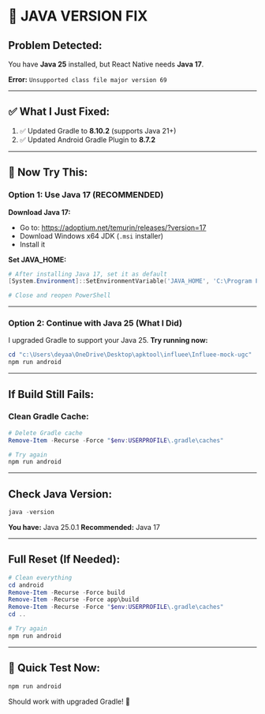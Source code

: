 # 🔧 JAVA VERSION FIX

## Problem Detected:
You have **Java 25** installed, but React Native needs **Java 17**.

**Error:** `Unsupported class file major version 69`

---

## ✅ What I Just Fixed:

1. ✅ Updated Gradle to **8.10.2** (supports Java 21+)
2. ✅ Updated Android Gradle Plugin to **8.7.2**

---

## 🎯 Now Try This:

### Option 1: Use Java 17 (RECOMMENDED)

**Download Java 17:**
- Go to: https://adoptium.net/temurin/releases/?version=17
- Download Windows x64 JDK (`.msi` installer)
- Install it

**Set JAVA_HOME:**
```powershell
# After installing Java 17, set it as default
[System.Environment]::SetEnvironmentVariable('JAVA_HOME', 'C:\Program Files\Eclipse Adoptium\jdk-17.0.x-hotspot\', 'User')

# Close and reopen PowerShell
```

---

### Option 2: Continue with Java 25 (What I Did)

I upgraded Gradle to support your Java 25. **Try running now:**

```powershell
cd "c:\Users\deyaa\OneDrive\Desktop\apktool\influee\Influee-mock-ugc"
npm run android
```

---

## If Build Still Fails:

### Clean Gradle Cache:
```powershell
# Delete Gradle cache
Remove-Item -Recurse -Force "$env:USERPROFILE\.gradle\caches"

# Try again
npm run android
```

---

## Check Java Version:
```powershell
java -version
```

**You have:** Java 25.0.1
**Recommended:** Java 17

---

## Full Reset (If Needed):

```powershell
# Clean everything
cd android
Remove-Item -Recurse -Force build
Remove-Item -Recurse -Force app\build
Remove-Item -Recurse -Force "$env:USERPROFILE\.gradle\caches"
cd ..

# Try again
npm run android
```

---

## 🚀 Quick Test Now:

```powershell
npm run android
```

Should work with upgraded Gradle! 🎉
